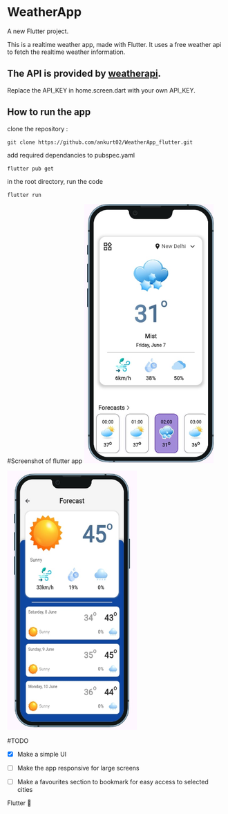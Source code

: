 # WeatherApp

A new Flutter project.

This is a realtime weather app, made with Flutter.
It uses a free weather api to fetch the realtime weather information.


## The API is provided by [weatherapi](https://www.weatherapi.com/).

Replace the API_KEY in home.screen.dart with your own API_KEY.



## How to run the app

clone the repository :

```
git clone https://github.com/ankurt02/WeatherApp_flutter.git
```

add required dependancies to pubspec.yaml

```
flutter pub get
```

in the root directory, run the code

```
flutter run
```


#Screenshot of flutter app
<img src="screenshots/HomeScreen.jpg" alt="Home Screen" style="width: 300px; height: 600px;" />

<img src="screenshots/ForecastScreen.jpg" alt="Forecast Screen" style="width: 300px; height: 600px;" />






#TODO

- [X] Make a simple UI

- [ ] Make the app responsive for large screens

- [ ] Make a favourites section to bookmark for easy access to selected cities


Flutter :blue_heart: